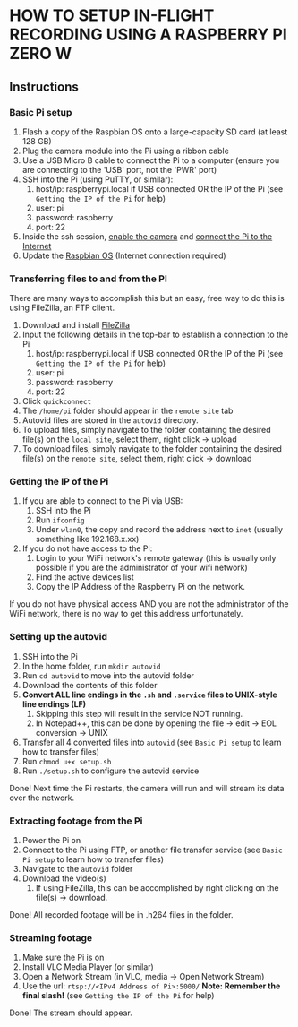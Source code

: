 # HOW TO SETUP IN-FLIGHT RECORDING USING A RASPBERRY PI ZERO W

## Instructions

### Basic Pi setup

1. Flash a copy of the Raspbian OS onto a large-capacity SD card (at least 128 GB)
1. Plug the camera module into the Pi using a ribbon cable
1. Use a USB Micro B cable to connect the Pi to a computer (ensure you are connecting to the 'USB' port, not the 'PWR' port)
1. SSH into the Pi (using PuTTY, or similar):
    1. host/ip: raspberrypi.local if USB connected OR the IP of the Pi (see `Getting the IP of the Pi` for help)
    1. user: pi
    1. password: raspberry
    1. port: 22
1. Inside the ssh session, [enable the camera](https://www.raspberrypi.org/documentation/configuration/camera.md) and [connect the Pi to the Internet](https://www.raspberrypi.org/documentation/configuration/wireless/wireless-cli.md)
1. Update the [Raspbian OS](https://www.raspberrypi.org/documentation/raspbian/updating.md) (Internet connection required)

### Transferring files to and from the PI

There are many ways to accomplish this but an easy, free way to do this is using FileZilla, an FTP client.

1. Download and install [FileZilla](https://filezilla-project.org/)
1. Input the following details in the top-bar to establish a connection to the Pi
    1. host/ip: raspberrypi.local if USB connected OR the IP of the Pi (see `Getting the IP of the Pi` for help)
    1. user: pi
    1. password: raspberry
    1. port: 22
1. Click `quickconnect`
1. The `/home/pi` folder should appear in the `remote site` tab
1. Autovid files are stored in the `autovid` directory.
1. To upload files, simply navigate to the folder containing the desired file(s) on the `local site`, select them, right click -> upload
1. To download files, simply navigate to the folder containing the desired file(s) on the `remote site`, select them, right click -> download

### Getting the IP of the Pi

1. If you are able to connect to the Pi via USB:
	1. SSH into the Pi
	1. Run `ifconfig`
	1. Under `wlan0`, the copy and record the address next to `inet` (usually something like 192.168.x.xx)
1. If you do not have access to the Pi:
	1. Login to your WiFi network's remote gateway (this is usually only possible if you are the administrator of your wifi network)
	1. Find the active devices list
	1. Copy the IP Address of the Raspberry Pi on the network.
	
If you do not have physical access AND you are not the administrator of the WiFi network, there is no way to get this address unfortunately.

### Setting up the autovid

1. SSH into the Pi
1. In the home folder, run `mkdir autovid`
1. Run `cd autovid` to move into the autovid folder
1. Download the contents of this folder
1. __Convert ALL line endings in the `.sh` and `.service` files to UNIX-style line endings (LF)__
	1. Skipping this step will result in the service NOT running.
	1. In Notepad++, this can be done by opening the file -> edit -> EOL conversion -> UNIX
1. Transfer all 4 converted files into `autovid` (see `Basic Pi setup` to learn how to transfer files)
1. Run `chmod u+x setup.sh`
1. Run `./setup.sh` to configure the autovid service

Done! Next time the Pi restarts, the camera will run and will stream its data over the network.

### Extracting footage from the Pi

1. Power the Pi on
1. Connect to the Pi using FTP, or another file transfer service (see `Basic Pi setup` to learn how to transfer files)
1. Navigate to the `autovid` folder
1. Download the video(s)
	1. If using FileZilla, this can be accomplished by right clicking on the file(s) -> download.

Done! All recorded footage will be in .h264 files in the folder. 

### Streaming footage

1. Make sure the Pi is on
1. Install VLC Media Player (or similar)
1. Open a Network Stream (in VLC, media -> Open Network Stream)
1. Use the url: `rtsp://<IPv4 Address of Pi>:5000/` __Note: Remember the final slash!__ (see `Getting the IP of the Pi` for help)

Done! The stream should appear.
